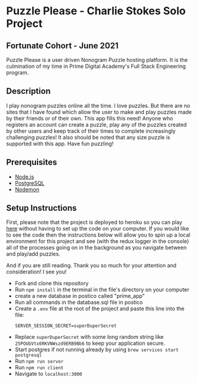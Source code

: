# Puzzle Please - Charlie Stokes Solo Project
## Fortunate Cohort - June 2021

Puzzle Please is a user driven Nonogram Puzzle hosting platform. It is the culmination of my time in Prime Digital Academy's Full Stack Engineering program.

## Description

I play nonogram puzzles online all the time. I love puzzles. But there are no sites that I have found which allow the user to make and play puzzles made by their friends or of their own. This app fills this need! Anyone who registers an account can create a puzzle, play any of the puzzles created by other users and keep track of their times to complete increasingly challenging puzzles! It also should be noted that any size puzzle is supported with this app. Have fun puzzling!

## Prerequisites

- [Node.js](https://nodejs.org/en/)
- [PostgreSQL](https://www.postgresql.org/)
- [Nodemon](https://nodemon.io/)


## Setup Instructions

First, please note that the project is deployed to heroku so you can play [here](https://puzzle-please.herokuapp.com/#/home) without having to set up the code on your computer. If you would like to see the code then the instructions below will allow you to spin up a local environment for this project and see (with the redux logger in the console) all of the processes going on in the background as you navigate between and play/add puzzles.

And if you are still reading. Thank you so much for your attention and consideration! I see you!

- Fork and clone this repository
- Run `npm install` in the terminal in the file's directory on your computer
- create a new database in postico called "prime_app"
- Run all commands in the database.sql file in postico
- Create a `.env` file at the root of the project and paste this line into the file:
  ```
  SERVER_SESSION_SECRET=superDuperSecret
  ```
- Replace `superDuperSecret` with some long random string like `25POUbVtx6RKVNWszd9ERB9Bb6` to keep your application secure. 
- Start postgres if not running already by using `brew services start postgresql`
- Run `npm run server`
- Run `npm run client`
- Navigate to `localhost:3000`
